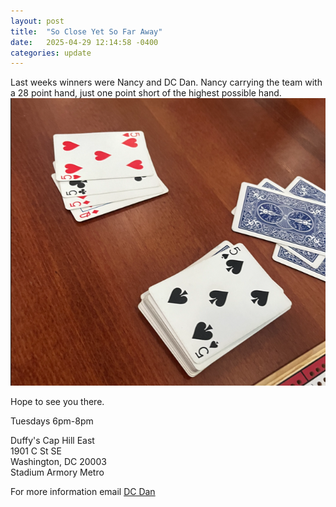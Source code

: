 ```yaml
---
layout: post
title:  "So Close Yet So Far Away"
date:   2025-04-29 12:14:58 -0400
categories: update
---
```


Last weeks winners were Nancy and DC Dan. Nancy carrying the team with a 28 point hand, just one point short of the highest possible hand.
![28 point hand](/images/near-perfect.png)

Hope to see you there.

Tuesdays 6pm-8pm

Duffy's Cap Hill East\
1901 C St SE\
Washington, DC 20003\
Stadium Armory Metro

For more information email [DC Dan](mailto:dan@dcdan.com)
